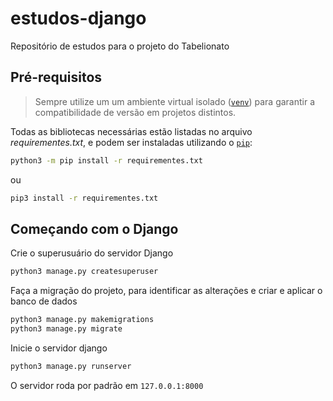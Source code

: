 # estudos-django
Repositório de estudos para o projeto do Tabelionato

## Pré-requisitos
> Sempre utilize um um ambiente virtual isolado ([`venv`](https://pypi.org/project/virtualenv/)) para garantir a compatibilidade de versão em projetos distintos.

Todas as bibliotecas necessárias estão listadas no arquivo _requirementes.txt_, e podem ser instaladas utilizando o [`pip`](https://pip.pypa.io/):
```bash
python3 -m pip install -r requirementes.txt
```
ou
```bash
pip3 install -r requirementes.txt
```

## Começando com o Django
Crie o superusuário do servidor Django
```bash
python3 manage.py createsuperuser
```

Faça a migração do projeto, para identificar as alterações e criar e aplicar o banco de dados
```bash
python3 manage.py makemigrations
python3 manage.py migrate
```

Inicie o servidor django
```bash
python3 manage.py runserver
```
O servidor roda por padrão em `127.0.0.1:8000`

